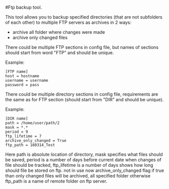 #Ftp backup tool.


This tool allows you to backup specified directories (that are not subfolders of each other)
to multiple FTP servers as archives in 2 ways:

- archive all folder where changes were made
- archive only changed files


There could be multiple FTP sections in config file,
but names of sections should start from word "FTP" and should be unique.

Example:
```
[FTP name]
host = hostname
username = username
password = pass
```


There could be multiple directory sections in config file,
requirements are the same as for FTP section (should start from "DIR" and should be unique).

Example:
```
[DIR name]
path = /home/user/path/2
mask = *.*
period = 9
ftp_lifetime = 7
archive_only_changed = True
ftp_path = 160314_Test
```

Here path is absolute location of directory,
mask specifies what files should be saved,
period is a number of days before current date when changes of file should be tracked,
ftp_lifetime is a number of days shows how long should file be stored on ftp. not in use now
archive_only_changed flag if true than only changed files will be archived, all specified folder otherwise
ftp_path is a name of remote folder on ftp server.
